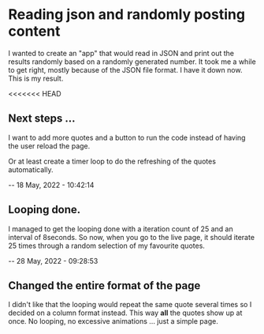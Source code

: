 # Reading json and randomly posting content

I wanted to create an "app" that would read in JSON and print out the results randomly based on a randomly generated number. It took me a while to get right, mostly because of the JSON file format. I have it down now. This is my result.

<<<<<<< HEAD
## Next steps ...

I want to add more quotes and a button to run the code instead of having the user reload the page. 

Or at least create a timer loop to do the refreshing of the quotes automatically.

--  18 May, 2022 - 10:42:14

## Looping done.

I managed to get the looping done with a iteration count of 25 and an interval of 8seconds. So now, when you go to the live page, it should iterate 25 times through a random selection of my favourite quotes.

-- 28 May, 2022 - 09:28:53

## Changed the entire format of the page

I didn't like that the looping would repeat the same quote several times so I decided on a column format instead. This way **all** the quotes show up at once. No looping, no excessive animations ... just a simple page.
